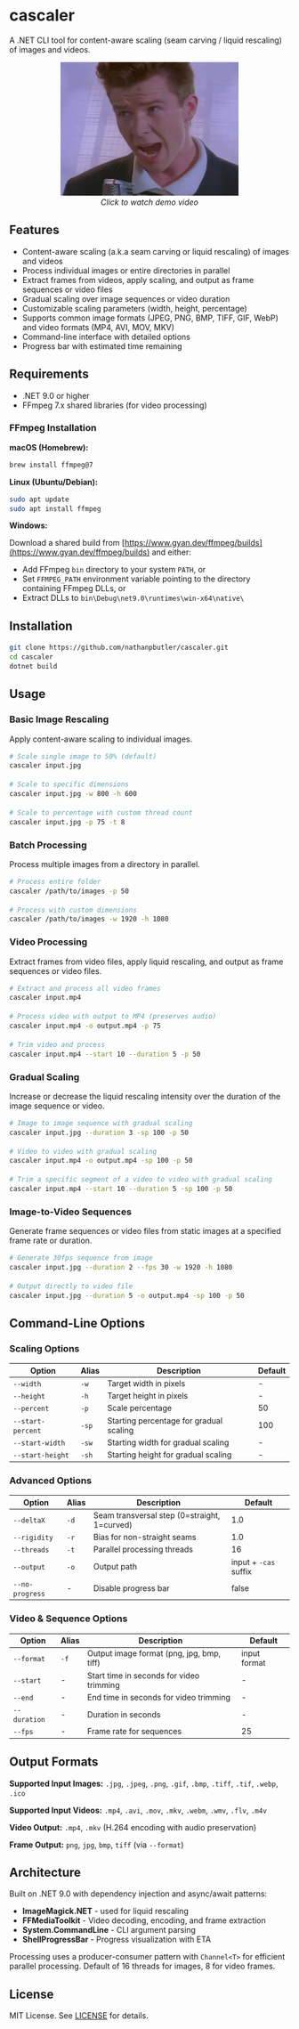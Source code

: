 # cascaler

A .NET CLI tool for content-aware scaling (seam carving / liquid rescaling) of images and videos.

<p align="center">
  <a href="https://www.youtube.com/watch?v=dQw4w9WgXcQ"><img src="Assets/rick.gif" alt="Rick Astley's face content-aware scaled"></a>
  <br>
    <em>Click to watch demo video</em>
</p>

## Features

- Content-aware scaling (a.k.a seam carving or liquid rescaling) of images and videos
- Process individual images or entire directories in parallel
- Extract frames from videos, apply scaling, and output as frame sequences or video files
- Gradual scaling over image sequences or video duration
- Customizable scaling parameters (width, height, percentage)
- Supports common image formats (JPEG, PNG, BMP, TIFF, GIF, WebP) and video formats (MP4, AVI, MOV, MKV)
- Command-line interface with detailed options
- Progress bar with estimated time remaining

## Requirements

- .NET 9.0 or higher
- FFmpeg 7.x shared libraries (for video processing)

### FFmpeg Installation

**macOS (Homebrew):**

```bash
brew install ffmpeg@7
```

**Linux (Ubuntu/Debian):**

```bash
sudo apt update
sudo apt install ffmpeg
```

**Windows:**

Download a shared build from [https://www.gyan.dev/ffmpeg/builds](https://www.gyan.dev/ffmpeg/builds) and either:

- Add FFmpeg `bin` directory to your system `PATH`, or
- Set `FFMPEG_PATH` environment variable pointing to the directory containing FFmpeg DLLs, or
- Extract DLLs to `bin\Debug\net9.0\runtimes\win-x64\native\`

## Installation

```bash
git clone https://github.com/nathanpbutler/cascaler.git
cd cascaler
dotnet build
```

## Usage

### Basic Image Rescaling

Apply content-aware scaling to individual images.

```bash
# Scale single image to 50% (default)
cascaler input.jpg

# Scale to specific dimensions
cascaler input.jpg -w 800 -h 600

# Scale to percentage with custom thread count
cascaler input.jpg -p 75 -t 8
```

### Batch Processing

Process multiple images from a directory in parallel.

```bash
# Process entire folder
cascaler /path/to/images -p 50

# Process with custom dimensions
cascaler /path/to/images -w 1920 -h 1080
```

### Video Processing

Extract frames from video files, apply liquid rescaling, and output as frame sequences or video files.

```bash
# Extract and process all video frames
cascaler input.mp4

# Process video with output to MP4 (preserves audio)
cascaler input.mp4 -o output.mp4 -p 75

# Trim video and process
cascaler input.mp4 --start 10 --duration 5 -p 50
```

### Gradual Scaling

Increase or decrease the liquid rescaling intensity over the duration of the image sequence or video.

```bash
# Image to image sequence with gradual scaling
cascaler input.jpg --duration 3 -sp 100 -p 50

# Video to video with gradual scaling
cascaler input.mp4 -o output.mp4 -sp 100 -p 50

# Trim a specific segment of a video to video with gradual scaling
cascaler input.mp4 --start 10 --duration 5 -sp 100 -p 50
```

### Image-to-Video Sequences

Generate frame sequences or video files from static images at a specified frame rate or duration.

```bash
# Generate 30fps sequence from image
cascaler input.jpg --duration 2 --fps 30 -w 1920 -h 1080

# Output directly to video file
cascaler input.jpg --duration 5 -o output.mp4 -sp 100 -p 50
```

## Command-Line Options

### Scaling Options

| Option | Alias | Description | Default |
|--------|-------|-------------|---------|
| `--width` | `-w` | Target width in pixels | - |
| `--height` | `-h` | Target height in pixels | - |
| `--percent` | `-p` | Scale percentage | 50 |
| `--start-percent` | `-sp` | Starting percentage for gradual scaling | 100 |
| `--start-width` | `-sw` | Starting width for gradual scaling | - |
| `--start-height` | `-sh` | Starting height for gradual scaling | - |

### Advanced Options

| Option | Alias | Description | Default |
|--------|-------|-------------|---------|
| `--deltaX` | `-d` | Seam transversal step (0=straight, 1=curved) | 1.0 |
| `--rigidity` | `-r` | Bias for non-straight seams | 1.0 |
| `--threads` | `-t` | Parallel processing threads | 16 |
| `--output` | `-o` | Output path | input + `-cas` suffix |
| `--no-progress` | - | Disable progress bar | false |

### Video & Sequence Options

| Option | Alias | Description | Default |
|--------|-------|-------------|---------|
| `--format` | `-f` | Output image format (png, jpg, bmp, tiff) | input format |
| `--start` | - | Start time in seconds for video trimming | - |
| `--end` | - | End time in seconds for video trimming | - |
| `--duration` | - | Duration in seconds | - |
| `--fps` | - | Frame rate for sequences | 25 |

## Output Formats

**Supported Input Images:** `.jpg`, `.jpeg`, `.png`, `.gif`, `.bmp`, `.tiff`, `.tif`, `.webp`, `.ico`

**Supported Input Videos:** `.mp4`, `.avi`, `.mov`, `.mkv`, `.webm`, `.wmv`, `.flv`, `.m4v`

**Video Output:** `.mp4`, `.mkv` (H.264 encoding with audio preservation)

**Frame Output:** `png`, `jpg`, `bmp`, `tiff` (via `--format`)

## Architecture

Built on .NET 9.0 with dependency injection and async/await patterns:

- **ImageMagick.NET** - used for liquid rescaling
- **FFMediaToolkit** - Video decoding, encoding, and frame extraction
- **System.CommandLine** - CLI argument parsing
- **ShellProgressBar** - Progress visualization with ETA

Processing uses a producer-consumer pattern with `Channel<T>` for efficient parallel processing. Default of 16 threads for images, 8 for video frames.

## License

MIT License. See [LICENSE](LICENSE) for details.
